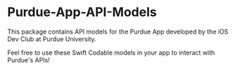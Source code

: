 # Purdue-App-API-Models

This package contains API models for the Purdue App developed by the iOS Dev Club at Purdue University.

Feel free to use these Swift Codable models in your app to interact with Purdue's APIs!


